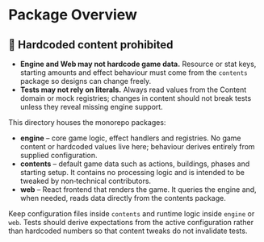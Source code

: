# Package Overview

## 🚫 Hardcoded content prohibited

- **Engine and Web may not hardcode game data.** Resource or stat keys, starting amounts and effect behaviour must come from the `contents` package so designs can change freely.
- **Tests may not rely on literals.** Always read values from the Content domain or mock registries; changes in content should not break tests unless they reveal missing engine support.

This directory houses the monorepo packages:

- **engine** – core game logic, effect handlers and registries. No game content
  or hardcoded values live here; behaviour derives entirely from supplied
  configuration.
- **contents** – default game data such as actions, buildings, phases and
  starting setup. It contains no processing logic and is intended to be tweaked
  by non‑technical contributors.
- **web** – React frontend that renders the game. It queries the engine and, when
  needed, reads data directly from the contents package.

Keep configuration files inside `contents` and runtime logic inside `engine` or
`web`. Tests should derive expectations from the active configuration rather
than hardcoded numbers so that content tweaks do not invalidate tests.

